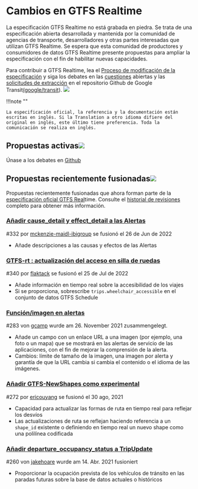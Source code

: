 # Cambios en GTFS Realtime

La especificación GTFS Realtime no está grabada en piedra. Se trata de una especificación abierta desarrollada y mantenida por la comunidad de agencias de transporte, desarrolladores y otras partes interesadas que utilizan GTFS Realtime. Se espera que esta comunidad de productores y consumidores de datos GTFS Realtime presente propuestas para ampliar la especificación con el fin de habilitar nuevas capacidades.

Para contribuir a GTFS Realtime, lea el [Proceso de modificación de la especificación](../process) y siga los debates en las [cuestiones](https://github.com/google/transit/issues) abiertas y las [solicitudes de extracción](https://github.com/google/transit/pulls) en el repositorio Github de Google Transit[(google/transit](https://github.com/google/transit)). ![](../../assets/mark-github.svg)

!!!note ""

    La especificación oficial, la referencia y la documentación están escritas en inglés. Si la Translation a otro idioma difiere del original en inglés, este último tiene preferencia. Toda la comunicación se realiza en inglés.

<!-- <br><div class="landing-page">
    <a class="button" href="../process">Proceso de modificación del pliego de condiciones</a><a class="button" href="../guiding-principles">Principios rectores</a><a class="button" href="../revision-history">Historial de revisiones</a><a class="button" href="../extensions">ExtensionesRealtime</a>
</div> -->

## Propuestas activas![](../../assets/pr-active.svg)

<!-- Propuestas activas de nuevas funciones en GTFS Realtime.  -->

Únase a los debates en [Github](https://github.com/google/transit/pulls)

<!-- <div class="row">
    <div class="active-container">
        <h3 class="title"><a class="no-icon" href="https://github.com/google/transit/pull/332" target="_blank">Añadir cause_detail y effect_detail a las alertas</a></h3>
        <p class="maintainer">#332 abierto el Puede 31, 2022 por<a class="no-icon" href="https://github.com/mckenzie-maidl-ibigroup" target="_blank">mckenzie-maidl-ibigroup</a></p>
    </div>
</div>
<div class="row"></div> -->

<!-- <div class="row no-active">
    <div class="no-active-container">
        <h3 class="title">Actualmente no hay propuestas activas para GTFS Realtime.</h3>
        <p class="prompt">¿Tiene una propuesta? &ensp;➜&ensp; Abrir un <a href="https://github.com/google/transit/pulls" target="_blank">pull request</a>.</p>
    </div>
</div>
<div class="row"></div> -->

## Propuestas recientemente fusionadas![](../../assets/pr-merged.svg)

Propuestas recientemente fusionadas que ahora forman parte de la [especificación oficial GTFS Real](../reference)time. Consulte el [historial de revisiones](../process#revision-history) completo para obtener más información.

<div class="row">
    <div class="leftcontainer">
        <h3 class="title"><a href="https://github.com/google/transit/pull/332" class="no-icon" target="_blank">Añadir cause_detail y effect_detail a las Alertas</a></h3>
        <p class="maintainer">#332 por <a href="https://github.com/mckenzie-maidl-ibigroup" class="no-icon" target="_blank">mckenzie-maidl-ibigroup</a> se fusionó el 26 de Jun de 2022</p>
    </div>
    <div class="featurelist">
        <ul>
            <li>Añade descripciones a las causas y efectos de las Alertas</li>
        </ul>
    </div>
</div>

<div class="row">
    <div class="leftcontainer">
        <h3 class="title"><a href="https://github.com/google/transit/pull/340" class="no-icon" target="_blank">GTFS-rt : actualización del acceso en silla de ruedas</a></h3>
        <p class="maintainer">#340 por <a href="https://github.com/flaktack" class="no-icon" target="_blank">flaktack</a> se fusionó el 25 de Jul de 2022</p>
    </div>
    <div class="featurelist">
        <ul>
            <li>Añade información en tiempo real sobre la accesibilidad de los viajes</li>
            <li>Si se proporciona, sobrescribe <code>trips.wheelchair_accessible</code> en el conjunto de datos GTFS Schedule</li>
        </ul>
    </div>
</div>

<div class="row">
    <div class="leftcontainer">
        <h3 class="title"><a href="https://github.com/google/transit/pull/283" class="no-icon" target="_blank">Función/imagen en alertas</a></h3>
        <p class="maintainer">#283 von <a href="https://github.com/gcamp" class="no-icon" target="_blank">gcamp</a> wurde am 26. November 2021 zusammengelegt.</p>
    </div>
    <div class="featurelist">
        <ul>
            <li>Añade un campo con un enlace URL a una imagen (por ejemplo, una foto o un mapa) que se mostrará en las alertas de servicio de las aplicaciones, con el fin de mejorar la comprensión de la alerta.</li>
            <li>Cambios: límite de tamaño de la imagen, una imagen por alerta y garantía de que la URL cambia si cambia el contenido o el idioma de las imágenes.</li>
        </ul>
    </div>
</div>

<div class="row">
    <div class="leftcontainer">
        <h3 class="title"><a href="https://github.com/google/transit/pull/272" class="no-icon" target="_blank">Añadir GTFS-NewShapes como experimental</a></h3>
        <p class="maintainer">#272 por <a href="https://github.com/ericouyang" class="no-icon" target="_blank">ericouyang</a> se fusionó el 30 ago, 2021</p>
    </div>
    <div class="featurelist">
        <ul>
            <li>Capacidad para actualizar las formas de ruta en tiempo real para reflejar los desvíos</li>
            <li>Las actualizaciones de ruta se reflejan haciendo referencia a un <code>shape_id</code> existente o definiendo en tiempo real un nuevo shape como una polilínea codificada</li>
        </ul>
    </div>
</div>

<div class="row">
    <div class="leftcontainer">
        <h3 class="title"><a href="https://github.com/google/transit/pull/260" class="no-icon" target="_blank">Añadir departure_occupancy_status a TripUpdate</a></h3>
        <p class="maintainer">#260 von <a href="https://github.com/jakehoare" class="no-icon" target="_blank">jakehoare</a> wurde am 14. Abr. 2021 fusioniert</p>
    </div>
    <div class="featurelist">
        <ul>
            <li>Proporcionar la ocupación prevista de los vehículos de tránsito en las paradas futuras sobre la base de datos actuales o históricos</li>
        </ul>
    </div>
</div>

<div class="row"/>
